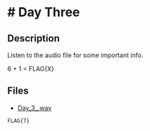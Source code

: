 # # Day Three

## Description

Listen to the audio file for some important info. 

6 + 1 = 
FLAG{X}

## Files

* [Day_3_.wav](<files/Day_3_.wav>)



```
FLAG{7}
```


